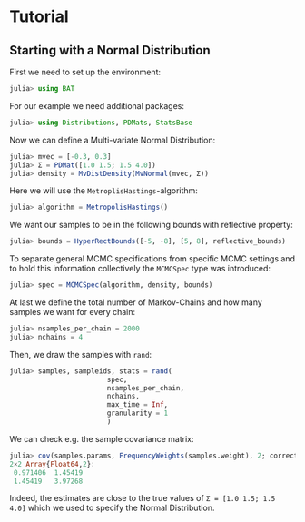 # Tutorial

## Starting with a Normal Distribution

First we need to set up the environment:
```julia
julia> using BAT
```

For our example we need additional packages:
```julia
julia> using Distributions, PDMats, StatsBase
```

Now we can define a Multi-variate Normal Distribution:
```julia
julia> mvec = [-0.3, 0.3]
julia> Σ = PDMat([1.0 1.5; 1.5 4.0])
julia> density = MvDistDensity(MvNormal(mvec, Σ))
```

Here we will use the `MetroplisHastings`-algorithm:
```julia
julia> algorithm = MetropolisHastings()
```
We want our samples to be in the following bounds with reflective property:
```julia
julia> bounds = HyperRectBounds([-5, -8], [5, 8], reflective_bounds)
```

To separate general MCMC specifications from specific MCMC settings and to hold
this information collectively the `MCMCSpec` type was introduced:
```julia
julia> spec = MCMCSpec(algorithm, density, bounds)
```

At last we define the total number of Markov-Chains and how many samples we want
for every chain:
```julia
julia> nsamples_per_chain = 2000
julia> nchains = 4
```

Then, we draw the samples with `rand`:
```julia
julia> samples, sampleids, stats = rand(
                        spec,
                        nsamples_per_chain,
                        nchains,
                        max_time = Inf,
                        granularity = 1
                        )               
```

We can check e.g. the sample covariance matrix:
```julia
julia> cov(samples.params, FrequencyWeights(samples.weight), 2; corrected=true)
2×2 Array{Float64,2}:
 0.971406  1.45419
 1.45419   3.97268
```
Indeed, the estimates are close to the true values of `Σ = [1.0 1.5; 1.5 4.0]`
which we used to specify the Normal Distribution.

